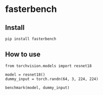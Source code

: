 # fasterbench


<!-- WARNING: THIS FILE WAS AUTOGENERATED! DO NOT EDIT! -->

## Install

``` sh
pip install fasterbench
```

## How to use

    from torchvision.models import resnet18

    model = resnet18()
    dummy_input = torch.randn(64, 3, 224, 224)

    benchmark(model, dummy_input)
